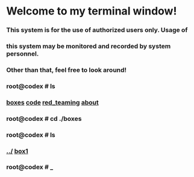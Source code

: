 # Welcome to my terminal window!                                                              
###  This system is for the use of authorized users only.  Usage of   
###  this system may be monitored and recorded by system personnel.   
###                                                                   
###           Other than that, feel free to look around!  
### root@codex # ls
### [boxes](./boxes.md)    [code](./code.md)    [red_teaming](./red_teaming.md)    [about](./about.md)
### root@codex # cd ./boxes
### root@codex # ls
### [../](../)    [box1](./box1.md)
### root@codex # _
